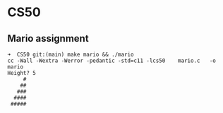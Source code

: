 # CS50

## Mario assignment
```
➜  CS50 git:(main) make mario && ./mario
cc -Wall -Wextra -Werror -pedantic -std=c11 -lcs50    mario.c   -o mario
Height? 5
     #
    ##
   ###
  ####
 #####
 ```
